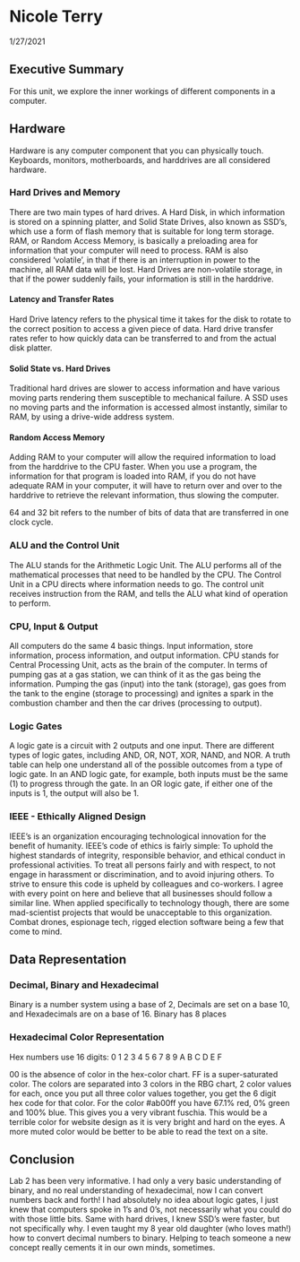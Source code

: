 # Nicole Terry 
1/27/2021

## Executive Summary 
For this unit, we explore the inner workings of different components in a computer.

## Hardware
Hardware is any computer component that you can physically touch. Keyboards, monitors, motherboards, and harddrives are all considered hardware. 

### Hard Drives and Memory

There are two main types of hard drives. A Hard Disk, in which information is stored on a spinning platter, and Solid State Drives, also known as SSD’s, which use a form of flash memory that is suitable for long term storage. 
RAM, or Random Access Memory, is basically a preloading area for information that your computer will need to process. RAM is also considered ‘volatile’, in that if there is an interruption in power to the machine, all RAM data will be lost. Hard Drives are non-volatile storage, in that if the power suddenly fails, your information is still in the harddrive. 


#### Latency and Transfer Rates

Hard Drive latency refers to the physical time it takes for the disk to rotate to the correct position to access a given piece of data.
Hard drive transfer rates refer to how quickly data can be transferred to and from the actual disk platter.  

#### Solid State vs. Hard Drives
Traditional hard drives are slower to access information and have various moving parts rendering them susceptible to mechanical failure.  A SSD uses no moving parts and the information is accessed almost instantly, similar to RAM, by using a drive-wide address system. 

#### Random Access Memory
Adding RAM to your computer will allow the required information to load from the harddrive to the CPU faster. When you use a program, the information for that program is loaded into RAM, if you do not have adequate RAM in your computer, it will have to return over and over to the harddrive to retrieve the relevant information, thus slowing the computer. 

64 and 32 bit refers to the number of bits of data that are transferred in one clock cycle. 


### ALU and the Control Unit
The ALU stands for the Arithmetic Logic Unit. The ALU performs all of the mathematical processes that need to be handled by the CPU. The Control Unit in a CPU directs where information needs to go. The control unit receives instruction from the RAM, and tells the ALU what kind of  operation to perform.

### CPU, Input & Output
All computers do the same 4 basic things. Input information, store information, process information, and output information.
CPU stands for Central Processing Unit, acts as the brain of the computer. In terms of pumping gas at a gas station, we can think of it as the gas being the information. Pumping the gas (input) into the tank (storage), gas goes from the tank to the engine (storage to processing) and ignites a spark in the combustion chamber and then the car drives (processing to output).

### Logic Gates 
A logic gate is a circuit with 2 outputs and one input. There are different types of logic gates, including AND, OR, NOT, XOR, NAND, and NOR. A truth table can help one understand all of the possible outcomes from a type of logic gate.
In an AND logic gate, for example, both inputs must be the same (1) to progress through the gate. 
In an OR logic gate, if either one of the inputs is 1, the output will also be 1.  



### IEEE - Ethically Aligned Design
IEEE’s is an organization encouraging technological innovation for the benefit of humanity.
IEEE’s code of ethics is fairly simple:
To uphold the highest standards of integrity, responsible behavior, and ethical conduct in professional activities.
To treat all persons fairly and with respect, to not engage in harassment or discrimination, and to avoid injuring others.
To strive to ensure this code is upheld by colleagues and co-workers.
I agree with every point on here and believe that all businesses should follow a similar line. When applied specifically to technology though, there are some mad-scientist projects that would be unacceptable to this organization. Combat drones, espionage tech, rigged election software being a few that come to mind.

## Data Representation

### Decimal, Binary and Hexadecimal
Binary is a number system using a base  of 2, Decimals are set on a base 10, and Hexadecimals are on a base of 16. Binary has 8 places




### Hexadecimal Color Representation
Hex numbers use 16 digits:
0 1 2 3 4 5 6 7 8 9 A B C D E F

00 is the absence of color in the hex-color chart. FF is a super-saturated color. 
The colors are separated into 3 colors in the RBG chart, 2 color values for each, once you put all three color values together, you get the 6 digit hex code for that color.
For the color #ab00ff you have 67.1% red, 0% green and 100% blue.
This gives you a very vibrant fuschia. This would be a terrible color for website design as it is very bright and hard on the eyes. A more muted color would be better to be able to read the text on a site.

## Conclusion
Lab 2 has been very informative. I had only a very basic understanding of binary, and no real understanding of hexadecimal, now I can convert numbers back and forth! I had absolutely no idea about logic gates, I just knew that computers spoke in 1’s and 0’s, not necessarily what you could do with those little bits. Same with hard drives, I knew SSD’s were faster, but not specifically why. I even taught my 8 year old daughter (who loves math!) how to convert decimal numbers to binary. Helping to teach someone a new concept really cements it in our own minds, sometimes.
